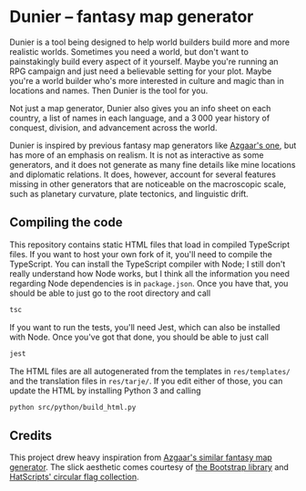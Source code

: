 # Dunier – fantasy map generator

Dunier is a tool being designed to help world builders build more and more realistic
worlds. Sometimes you need a world, but don't want to painstakingly build every
aspect of it yourself. Maybe you're running an RPG campaign and just need a
believable setting for your plot. Maybe you're a world builder who's more interested
in culture and magic than in locations and names. Then Dunier is the tool for
you.

Not just a map generator, Dunier also gives you an info sheet on each country,
a list of names in each language, and a 3&thinsp;000 year history of conquest,
division, and advancement across the world.

Dunier is inspired by previous fantasy map generators like
[Azgaar's one](https://azgaar.github.io/Fastasy-Map-Generator), but has more of an emphasis
on realism. It is not as interactive as some generators, and it does not generate as
many fine details like mine locations and diplomatic relations. It does, however,
account for several features missing in other generators that are noticeable on the
macroscopic scale, such as planetary curvature, plate tectonics, and linguistic
drift.

## Compiling the code

This repository contains static HTML files that load in compiled TypeScript files.
If you want to host your own fork of it, you'll need to compile the TypeScript.
You can install the TypeScript compiler with Node; I still don't really understand how Node works,
but I think all the information you need regarding Node dependencies is in `package.json`.
Once you have that, you should be able to just go to the root directory and call
~~~bash
tsc
~~~

If you want to run the tests, you'll need Jest, which can also be installed with Node.
Once you've got that done, you should be able to just call
~~~bash
jest
~~~

The HTML files are all autogenerated from the templates in `res/templates/` and the translation files in `res/tarje/`.
If you edit either of those, you can update the HTML by installing Python 3 and calling
~~~bash
python src/python/build_html.py
~~~

## Credits

This project drew heavy inspiration from
[Azgaar's similar fantasy map generator](https://azgaar.github.io/fantasy-map-generator/). The slick aesthetic comes courtesy of
[the Bootstrap library](https://getbootstrap.com/) and
[HatScripts' circular flag collection](https://github.com/HatScripts/circle-flags).
